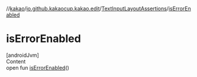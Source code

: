 //[kakao](../../../index.md)/[io.github.kakaocup.kakao.edit](../index.md)/[TextInputLayoutAssertions](index.md)/[isErrorEnabled](is-error-enabled.md)



# isErrorEnabled  
[androidJvm]  
Content  
open fun [isErrorEnabled](is-error-enabled.md)()  



